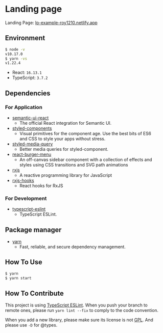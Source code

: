 # Landing page

Landing Page: [lp-example-roy1210.netlify.app](lp-example-roy1210.netlify.app)

## Environment

```zsh
$ node -v
v10.17.0
$ yarn -vs
v1.22.4
```

- React: `16.13.1`
- TypeScript: `3.7.2`

## Dependencies

### For Application

- [semantic-ui-react](https://react.semantic-ui.com/)
  - The official React integration for Semantic UI.
- [styled-components](https://www.styled-components.com/)
  - Visual primitives for the component age. Use the best bits of ES6 and CSS to style your apps without stress.
- [styled-media-query](https://github.com/morajabi/styled-media-query)
  - Better media queries for styled-component.
- [react-burger-menu](https://github.com/negomi/react-burger-menu)
  - An off-canvas sidebar component with a collection of effects and styles using CSS transitions and SVG path animations
- [rxjs](https://github.com/ReactiveX/rxjs)
  - A reactive programming library for JavaScript
- [rxjs-hooks](https://github.com/LeetCode-OpenSource/rxjs-hooks)
  - React hooks for RxJS

### For Development

- [typescript-eslint](https://github.com/typescript-eslint/typescript-eslint)
  - TypeScript ESLint.

## Package manager

- [yarn](https://yarnpkg.com/)
  - Fast, reliable, and secure dependency management.

## How To Use

```bash
$ yarn
$ yarn start
```

## How To Contribute

This project is using [TypeScript ESLint](https://github.com/typescript-eslint/typescript-eslint). When you push your branch to remote ones, please run `yarn lint --fix` to comply to the code convention.

When you add a new library, please make sure its license is not [GPL](https://en.wikipedia.org/wiki/GNU_General_Public_License). And please use `-D` for @types.

